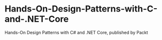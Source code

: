 # Hands-On-Design-Patterns-with-C-and-.NET-Core
Hands-On Design Patterns with C# and .NET Core, published by Packt
